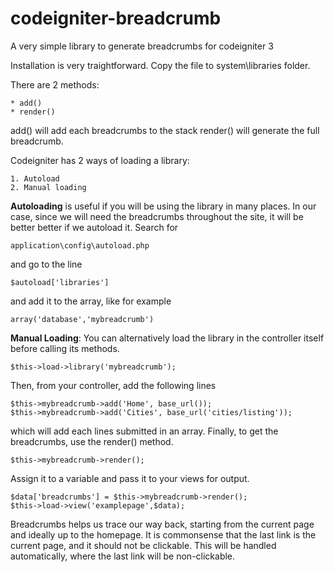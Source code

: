 # codeigniter-breadcrumb
A very simple library to generate breadcrumbs for codeigniter 3

Installation is very traightforward. Copy the file to system\libraries folder.

There are 2 methods:

    * add()
    * render()

add() will add each breadcrumbs to the stack
render() will generate the full breadcrumb.

Codeigniter has 2 ways of loading a library: 

    1. Autoload
    2. Manual loading

**Autoloading** is useful if you will be using the library in many places. In our case, since we will need the breadcrumbs throughout the site, it will be better better if we autoload it. Search for

    application\config\autoload.php
    
and go to the line

    $autoload['libraries']
    
and add it to the array, like for example 
    
    array('database','mybreadcrumb')
    
**Manual Loading**: 
You can alternatively load the library in the controller itself before calling its methods.

    $this->load->library('mybreadcrumb');
    
Then, from your controller, add the following lines

    $this->mybreadcrumb->add('Home', base_url());
    $this->mybreadcrumb->add('Cities', base_url('cities/listing'));

which will add each lines submitted in an array. Finally, to get the breadcrumbs, use the render() method.

    $this->mybreadcrumb->render();
    
Assign it to a variable and pass it to your views for output. 
    
    $data['breadcrumbs'] = $this->mybreadcrumb->render();
    $this->load->view('examplepage',$data);

Breadcrumbs helps us trace our way back, starting from the current page and ideally up to the homepage. It is commonsense that the last link is the current page, and it should not be clickable. This will be handled automatically, where the last link will be non-clickable.

